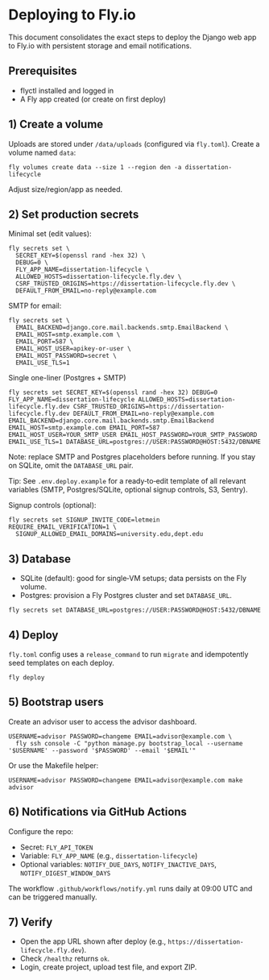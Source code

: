 # Deploying to Fly.io

This document consolidates the exact steps to deploy the Django web app to Fly.io with persistent storage and email notifications.

## Prerequisites
- flyctl installed and logged in
- A Fly app created (or create on first deploy)

## 1) Create a volume
Uploads are stored under `/data/uploads` (configured via `fly.toml`). Create a volume named `data`:

```
fly volumes create data --size 1 --region den -a dissertation-lifecycle
```

Adjust size/region/app as needed.

## 2) Set production secrets
Minimal set (edit values):

```
fly secrets set \
  SECRET_KEY=$(openssl rand -hex 32) \
  DEBUG=0 \
  FLY_APP_NAME=dissertation-lifecycle \
  ALLOWED_HOSTS=dissertation-lifecycle.fly.dev \
  CSRF_TRUSTED_ORIGINS=https://dissertation-lifecycle.fly.dev \
  DEFAULT_FROM_EMAIL=no-reply@example.com
```

SMTP for email:

```
fly secrets set \
  EMAIL_BACKEND=django.core.mail.backends.smtp.EmailBackend \
  EMAIL_HOST=smtp.example.com \
  EMAIL_PORT=587 \
  EMAIL_HOST_USER=apikey-or-user \
  EMAIL_HOST_PASSWORD=secret \
  EMAIL_USE_TLS=1
```

Single one-liner (Postgres + SMTP)

```
fly secrets set SECRET_KEY=$(openssl rand -hex 32) DEBUG=0 FLY_APP_NAME=dissertation-lifecycle ALLOWED_HOSTS=dissertation-lifecycle.fly.dev CSRF_TRUSTED_ORIGINS=https://dissertation-lifecycle.fly.dev DEFAULT_FROM_EMAIL=no-reply@example.com EMAIL_BACKEND=django.core.mail.backends.smtp.EmailBackend EMAIL_HOST=smtp.example.com EMAIL_PORT=587 EMAIL_HOST_USER=YOUR_SMTP_USER EMAIL_HOST_PASSWORD=YOUR_SMTP_PASSWORD EMAIL_USE_TLS=1 DATABASE_URL=postgres://USER:PASSWORD@HOST:5432/DBNAME
```

Note: replace SMTP and Postgres placeholders before running. If you stay on SQLite, omit the `DATABASE_URL` pair.

Tip: See `.env.deploy.example` for a ready‑to‑edit template of all relevant variables (SMTP, Postgres/SQLite, optional signup controls, S3, Sentry).

Signup controls (optional):

```
fly secrets set SIGNUP_INVITE_CODE=letmein REQUIRE_EMAIL_VERIFICATION=1 \
  SIGNUP_ALLOWED_EMAIL_DOMAINS=university.edu,dept.edu
```

## 3) Database
- SQLite (default): good for single‑VM setups; data persists on the Fly volume.
- Postgres: provision a Fly Postgres cluster and set `DATABASE_URL`.

```
fly secrets set DATABASE_URL=postgres://USER:PASSWORD@HOST:5432/DBNAME
```

## 4) Deploy

`fly.toml` config uses a `release_command` to run `migrate` and idempotently seed templates on each deploy.

```
fly deploy
```

## 5) Bootstrap users

Create an advisor user to access the advisor dashboard.

```
USERNAME=advisor PASSWORD=changeme EMAIL=advisor@example.com \
  fly ssh console -C "python manage.py bootstrap_local --username '$USERNAME' --password '$PASSWORD' --email '$EMAIL'"
```

Or use the Makefile helper:

```
USERNAME=advisor PASSWORD=changeme EMAIL=advisor@example.com make advisor
```

## 6) Notifications via GitHub Actions
Configure the repo:
- Secret: `FLY_API_TOKEN`
- Variable: `FLY_APP_NAME` (e.g., `dissertation-lifecycle`)
- Optional variables: `NOTIFY_DUE_DAYS`, `NOTIFY_INACTIVE_DAYS`, `NOTIFY_DIGEST_WINDOW_DAYS`

The workflow `.github/workflows/notify.yml` runs daily at 09:00 UTC and can be triggered manually.

## 7) Verify
- Open the app URL shown after deploy (e.g., `https://dissertation-lifecycle.fly.dev`).
- Check `/healthz` returns `ok`.
- Login, create project, upload test file, and export ZIP.
